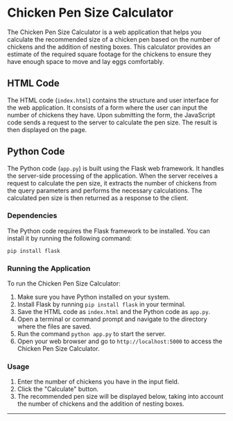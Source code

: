 # Chicken Pen Size Calculator

The Chicken Pen Size Calculator is a web application that helps you calculate the recommended size of a chicken pen based on the number of chickens and the addition of nesting boxes. This calculator provides an estimate of the required square footage for the chickens to ensure they have enough space to move and lay eggs comfortably.

## HTML Code

The HTML code (`index.html`) contains the structure and user interface for the web application. It consists of a form where the user can input the number of chickens they have. Upon submitting the form, the JavaScript code sends a request to the server to calculate the pen size. The result is then displayed on the page.

## Python Code

The Python code (`app.py`) is built using the Flask web framework. It handles the server-side processing of the application. When the server receives a request to calculate the pen size, it extracts the number of chickens from the query parameters and performs the necessary calculations. The calculated pen size is then returned as a response to the client.

### Dependencies

The Python code requires the Flask framework to be installed. You can install it by running the following command:

```
pip install flask
```

### Running the Application

To run the Chicken Pen Size Calculator:

1. Make sure you have Python installed on your system.
2. Install Flask by running `pip install flask` in your terminal.
3. Save the HTML code as `index.html` and the Python code as `app.py`.
4. Open a terminal or command prompt and navigate to the directory where the files are saved.
5. Run the command `python app.py` to start the server.
6. Open your web browser and go to `http://localhost:5000` to access the Chicken Pen Size Calculator.

### Usage

1. Enter the number of chickens you have in the input field.
2. Click the "Calculate" button.
3. The recommended pen size will be displayed below, taking into account the number of chickens and the addition of nesting boxes.

---

